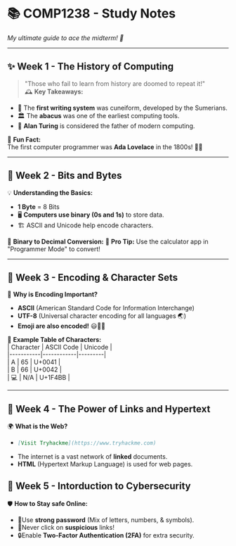 # 📚 COMP1238 - Study Notes  
*My ultimate guide to ace the midterm! 🚀*

---

## ✨ Week 1 - The History of Computing  
> "Those who fail to learn from history are doomed to repeat it!"  
🕰️ **Key Takeaways:**  
- 📜 The **first writing system** was cuneiform, developed by the Sumerians.  
- 🏛️ The **abacus** was one of the earliest computing tools.  
- 🤖 **Alan Turing** is considered the father of modern computing.  

🎯 **Fun Fact:**  
The first computer programmer was **Ada Lovelace** in the 1800s! 👩‍💻  

---

## 🧮 Week 2 - Bits and Bytes  
💡 **Understanding the Basics:**  
- **1 Byte** = 8 Bits  
- 🖥️ **Computers use binary (0s and 1s)** to store data.  
- 🏗️ ASCII and Unicode help encode characters.  

🔢 **Binary to Decimal Conversion:**
🎯 **Pro Tip:** Use the calculator app in "Programmer Mode" to convert!  

---

## 🔡 Week 3 - Encoding & Character Sets  
🧐 **Why is Encoding Important?**  
- **ASCII** (American Standard Code for Information Interchange)  
- **UTF-8** (Universal character encoding for all languages 🌏)  
- **Emoji are also encoded!** 😃🎉🔥  

📝 **Example Table of Characters:**  
| Character | ASCII Code | Unicode |  
|-----------|------------|---------|  
| A         | 65         | U+0041  |  
| B         | 66         | U+0042  |  
| 💻       | N/A        | U+1F4BB |  

---

## 🔗 Week 4 - The Power of Links and Hypertext  
🌍 **What is the Web?**
- ```markdown
  [Visit Tryhackme](https://www.tryhackme.com)

- The internet is a vast network of **linked** documents.  
- **HTML** (Hypertext Markup Language) is used for web pages.

## 🔐 Week 5 - Intorduction to Cybersecurity
🛡️ **How to Stay safe Online:**
- 🔑Use **strong password** (Mix of letters, numbers, & symbols).
- 🛑Never click on **suspicious** links!
- 🔒Enable **Two-Factor Authentication (2FA)** for extra security.




